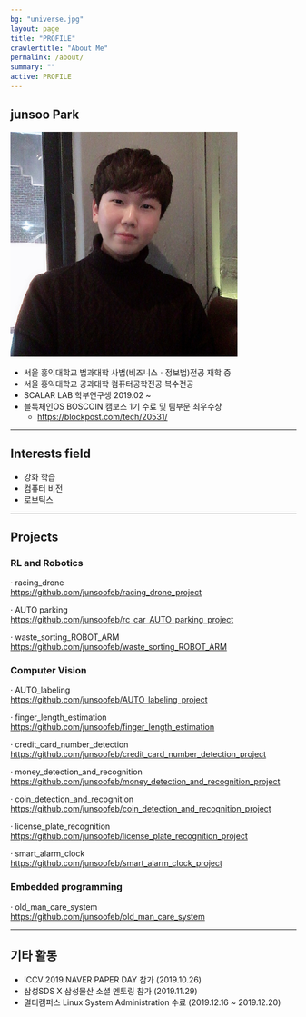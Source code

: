 ```yaml
---
bg: "universe.jpg"
layout: page
title: "PROFILE"
crawlertitle: "About Me"
permalink: /about/
summary: ""
active: PROFILE
---
```


## junsoo Park

![me](https://github.com/junsoofeb/junsoofeb.github.io/raw/master/assets/images/me.png)

  * 서울 홍익대학교 법과대학 사법(비즈니스ㆍ정보법)전공 재학 중  
  * 서울 홍익대학교 공과대학 컴퓨터공학전공 복수전공   
  * SCALAR LAB 학부연구생 2019.02 ~  
  * 블록체인OS BOSCOIN 캠보스 1기 수료 및 팀부문 최우수상   
    + <https://blockpost.com/tech/20531/>   
  
***
  
## Interests field

  * 강화 학습  
  * 컴퓨터 비전    
  * 로보틱스   
  
***
## Projects


### RL and Robotics
  · racing_drone   
 <https://github.com/junsoofeb/racing_drone_project>
    
  · AUTO parking  
  <https://github.com/junsoofeb/rc_car_AUTO_parking_project>  
      
  · waste_sorting_ROBOT_ARM  
  <https://github.com/junsoofeb/waste_sorting_ROBOT_ARM>  
     
### Computer Vision
  · AUTO_labeling   
  <https://github.com/junsoofeb/AUTO_labeling_project>  
    
  · finger_length_estimation   
  <https://github.com/junsoofeb/finger_length_estimation>
      
  · credit_card_number_detection   
  <https://github.com/junsoofeb/credit_card_number_detection_project>
    
  · money_detection_and_recognition   
  <https://github.com/junsoofeb/money_detection_and_recognition_project>
    
  · coin_detection_and_recognition   
  <https://github.com/junsoofeb/coin_detection_and_recognition_project>
    
  · license_plate_recognition  
  <https://github.com/junsoofeb/license_plate_recognition_project>
    
  · smart_alarm_clock   
  <https://github.com/junsoofeb/smart_alarm_clock_project>
    
  
### Embedded programming
  · old_man_care_system  
  <https://github.com/junsoofeb/old_man_care_system>
    
  
  
***

## 기타 활동

  * ICCV 2019 NAVER PAPER DAY 참가 (2019.10.26)  
  * 삼성SDS X 삼성물산 소셜 멘토링 참가 (2019.11.29)  
  * 멀티캠퍼스 Linux System Administration 수료 (2019.12.16 ~ 2019.12.20)  

